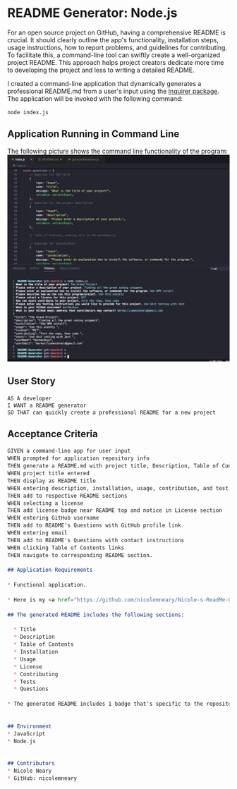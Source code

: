 # README Generator: Node.js 

For an open source project on GitHub, having a comprehensive README is crucial. It should clearly outline the app's functionality, installation steps, usage instructions, how to report problems, and guidelines for contributing. To facilitate this, a command-line tool can swiftly create a well-organized project README. This approach helps project creators dedicate more time to developing the project and less to writing a detailed README.

I created a command-line application that dynamically generates a professional README.md from a user's input using the [Inquirer package](https://www.npmjs.com/package/inquirer). The application will be invoked with the following command:

```
node index.js
```

## Application Running in Command Line
The following picture shows the command line functionality of the program:
![README](assets/FunctionalityREADME.png)


## User Story

```
AS A developer
I WANT a README generator
SO THAT can quickly create a professional README for a new project
```

## Acceptance Criteria

```md
GIVEN a command-line app for user input
WHEN prompted for application repository info
THEN generate a README.md with project title, Description, Table of Contents, Installation, Usage, License, Contributing, Tests, and Questions
WHEN project title entered
THEN display as README title
WHEN entering description, installation, usage, contribution, and test instructions
THEN add to respective README sections
WHEN selecting a license
THEN add license badge near README top and notice in License section
WHEN entering GitHub username
THEN add to README's Questions with GitHub profile link
WHEN entering email
THEN add to README's Questions with contact instructions
WHEN clicking Table of Contents links
THEN navigate to corresponding README section.

## Application Requirements

* Functional application.

* Here is my <a href="https://github.com/nicolemneary/Nicole-s-ReadMe-Generator-" target="_blank">GitHub Repo Link</a>.

## The generated README includes the following sections: 

  * Title
  * Description
  * Table of Contents
  * Installation
  * Usage
  * License
  * Contributing
  * Tests
  * Questions

* The generated README includes 1 badge that's specific to the repository.


## Environment
* JavaScript
* Node.js


## Contributors 
* Nicole Neary
* GitHub: nicolemneary